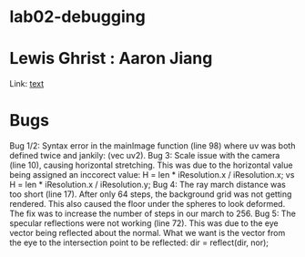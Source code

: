 # lab02-debugging
# Lewis Ghrist : Aaron Jiang
Link: [text](https://www.shadertoy.com/view/XXlcWj)
# Bugs
Bug 1/2: Syntax error in the mainImage function (line 98) where uv was both defined twice and jankily: (vec uv2). 
Bug 3: Scale issue with the camera (line 10), causing horizontal stretching. This was due to the horizontal value being assigned an inccorect value: H = len * iResolution.x / iResolution.x; vs H = len * iResolution.x / iResolution.y;
Bug 4: The ray march distance was too short (line 17). After only 64 steps, the background grid was not getting rendered. This also caused the floor under the spheres to look deformed. The fix was to increase the number of steps in our march to 256. 
Bug 5: The specular reflections were not working (line 72). This was due to the eye vector being reflected about the normal. What we want is the vector from the eye to the intersection point to be reflected: dir = reflect(dir, nor);
